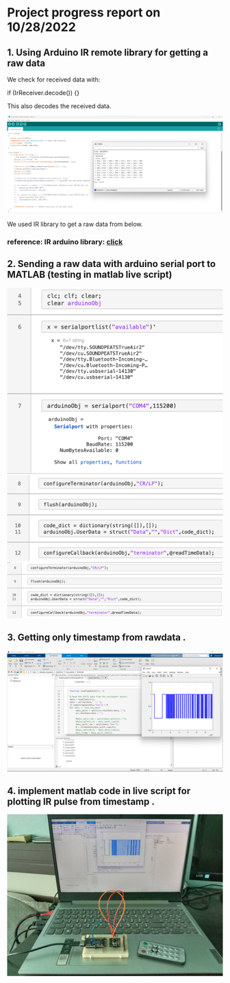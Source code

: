 # Project progress report on 10/28/2022

## 1. Using Arduino IR remote library for getting a raw data 

We check for received data with:

if (IrReceiver.decode()) {}

This also decodes the received data.

![arduino_ir_remote_library](/images/week1/arduino_irremote.png)

We used IR library to get a raw data from below.
### reference: IR arduino library: [click](https://github.com/Arduino-IRremote/Arduino-IRremote)


## 2. Sending a raw data with arduino serial port to MATLAB  (testing in matlab live script)

![math_lab_with_arduino](/images/week1/arduino_with_matlab.png)
![math_lab_with_arduino2](/images/week1/arduino_with_matlab_2.png)
![math_lab_with_arduino3](/images/week1/arduino_with_matlab_3.png)



## 3. Getting only timestamp from rawdata . 

![timestamp_data](/images/week1/matlab_arduino_ir_signal-1.png)

## 4. implement matlab code in live script for plotting IR pulse from timestamp .

![test](/images/week1/matlab_arduino_ir_signal-3.jpg)
